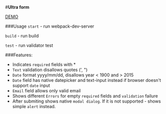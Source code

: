 #**Ultra form**

[DEMO](https://ivadimko.github.io/form/assets/index.html)

###Usage
`start` - run webpack-dev-server

`build` - run build

`test`  - run validator test

###Features:

+ Indicates `required` fields with *
+ `Text` validation disallows quotes (', ")
+ `Date` format yyyy/mm/dd, disallows year < 1900 and > 2015
+ `Date` field has native datepicker and text-input instead if browser doesn't support `date` input
+ `Email` field allows only valid email
+ Shows different `Errors` for empty `required` fields and `validation` failure
+ After submiting shows native `modal dialog`. If it is not supported - shows simple `alert` instead.